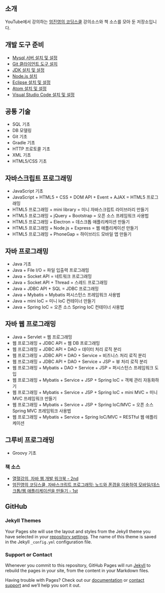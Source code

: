 ## 소개

YouTube에서 강의하는 [엄진영의 코딩스쿨](https://www.youtube.com/channel/UCFE2399tt4cP9t4KNe8boog) 강의소스와 책 소스를 모아 둔 저장소입니다.


## 개발 도구 준비
- [Mysql 서버 설치 및 설정](mysql.md)
- [Git 클라이언트 도구 설치](git.md)
- [JDK 설치 및 설정](jdk.md)
- [Node.js 설치](nodejs.md)
- [Eclipse 설치 및 설정](eclipse.md)
- [Atom 설치 및 설정](atom.md)
- [Visual Studio Code 설치 및 설정](vscode.md)

## 공통 기술
- SQL 기초
- DB 모델링
- Git 기초
- Gradle 기초
- HTTP 프로토콜 기초
- XML 기초
- HTML5/CSS 기초

## 자바스크립트 프로그래밍
- JavaScript 기초
- JavaScript + HTML5 + CSS + DOM API + Event + AJAX = HTML5 프로그래밍
- HTML5 프로그래밍 + mini library = 미니 자바스크립트 라이브러리 만들기
- HTML5 프로그래밍 + jQuery + Bootstrap = 오픈 소스 프레임워크 사용법
- HTML5 프로그래밍 + Electron = 데스크톱 애플리케이션 만들기
- HTML5 프로그래밍 + Node.js + Express = 웹 애플리케이션 만들기
- HTML5 프로그래밍 + PhoneGap = 하이브리드 모바일 앱 만들기

## 자바 프로그래밍
- Java 기초
- Java + File I/O = 파일 입출력 프로그래밍
- Java + Socket API = 네트워크 프로그래밍
- Java + Socket API + Thread = 스레드 프로그래밍
- Java + JDBC API + SQL = JDBC 프로그래밍
- Java + Mybatis = Mybatis 퍼시스턴스 프레임워크 사용법
- Java + mini IoC = 미니 IoC 컨테이너 만들기
- Java + Spring IoC = 오픈 소스 Spring IoC 컨테이너 사용법

## 자바 웹 프로그래밍
- Java + Servlet = 웹 프로그래밍
- 웹 프로그래밍 + JDBC API = 웹 DB 프로그래밍
- 웹 프로그래밍 + JDBC API + DAO = 데이터 처리 로직 분리
- 웹 프로그래밍 + JDBC API + DAO + Service = 비즈니스 처리 로직 분리
- 웹 프로그래밍 + JDBC API + DAO + Service + JSP = 뷰 처리 로직 분리
- 웹 프로그래밍 + Mybatis + DAO + Service + JSP = 퍼시스턴스 프레임워크 도입
- 웹 프로그래밍 + Mybatis + Service + JSP + Spring IoC = 객체 관리 자동화하기
- 웹 프로그래밍 + Mybatis + Service + JSP + Spring IoC + mini MVC = 미니 MVC 프레임워크 만들기
- 웹 프로그래밍 + Mybatis + Service + JSP + Spring IoC/MVC = 오픈 소스 Spring MVC 프레임워크 사용법
- 웹 프로그래밍 + Mybatis + Service + Spring IoC/MVC  = RESTful 웹 애플리케이션

## 그루비 프로그래밍
- Groovy 기초

### 책 소스
- [열혈강의, 자바 웹 개발 워크북 - 2nd](https://github.com/eomcs/eomcs-book-src-java-web-2nd)
- [엄진영의 코딩스쿨, 자바스크립트 프로그래밍: 노드와 폰갭을 이용하여 모바일/데스크톱/웹 애플리케이션을 만들기 - 1st](https://github.com/eomcs/eomcs-book-src-javascript-1st)


## GitHub
### Jekyll Themes

Your Pages site will use the layout and styles from the Jekyll theme you have selected in your [repository settings](https://github.com/eomcs/eomcs.github.io/settings). The name of this theme is saved in the Jekyll `_config.yml` configuration file.

### Support or Contact

Whenever you commit to this repository, GitHub Pages will run [Jekyll](https://jekyllrb.com/) to rebuild the pages in your site, from the content in your Markdown files.

Having trouble with Pages? Check out our [documentation](https://help.github.com/categories/github-pages-basics/) or [contact support](https://github.com/contact) and we’ll help you sort it out.
